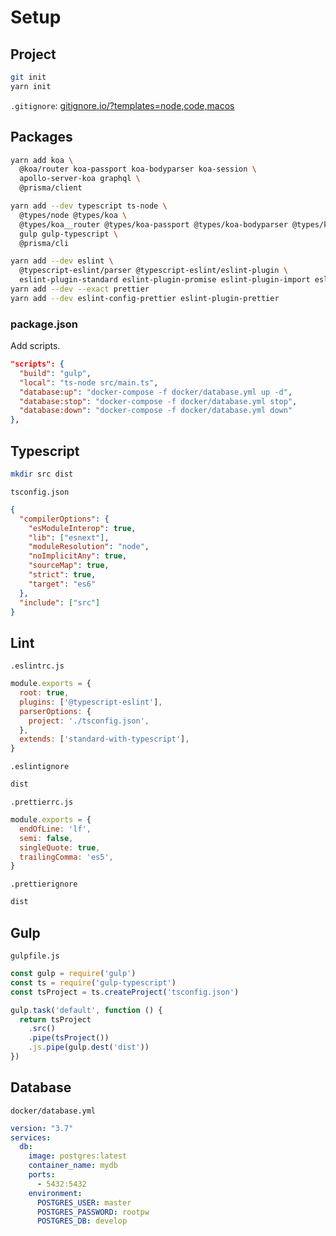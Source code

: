 # Setup

## Project

```bash
git init
yarn init
```

`.gitignore`: [gitignore.io/?templates=node,code,macos](https://www.gitignore.io/?templates=node,code,macos)

## Packages

```bash
yarn add koa \
  @koa/router koa-passport koa-bodyparser koa-session \
  apollo-server-koa graphql \
  @prisma/client
```

```bash
yarn add --dev typescript ts-node \
  @types/node @types/koa \
  @types/koa__router @types/koa-passport @types/koa-bodyparser @types/koa-session \
  gulp gulp-typescript \
  @prisma/cli
```

```bash
yarn add --dev eslint \
  @typescript-eslint/parser @typescript-eslint/eslint-plugin \
  eslint-plugin-standard eslint-plugin-promise eslint-plugin-import eslint-plugin-node eslint-config-standard-with-typescript
yarn add --dev --exact prettier
yarn add --dev eslint-config-prettier eslint-plugin-prettier
```

### package.json

Add scripts.

```json
"scripts": {
  "build": "gulp",
  "local": "ts-node src/main.ts",
  "database:up": "docker-compose -f docker/database.yml up -d",
  "database:stop": "docker-compose -f docker/database.yml stop",
  "database:down": "docker-compose -f docker/database.yml down"
},
```

## Typescript

```bash
mkdir src dist
```

`tsconfig.json`

```json
{
  "compilerOptions": {
    "esModuleInterop": true,
    "lib": ["esnext"],
    "moduleResolution": "node",
    "noImplicitAny": true,
    "sourceMap": true,
    "strict": true,
    "target": "es6"
  },
  "include": ["src"]
}
```

## Lint

`.eslintrc.js`

```js
module.exports = {
  root: true,
  plugins: ['@typescript-eslint'],
  parserOptions: {
    project: './tsconfig.json',
  },
  extends: ['standard-with-typescript'],
}
```

`.eslintignore`

```bash
dist
```

`.prettierrc.js`

```js
module.exports = {
  endOfLine: 'lf',
  semi: false,
  singleQuote: true,
  trailingComma: 'es5',
}
```

`.prettierignore`

```bash
dist
```

## Gulp

`gulpfile.js`

```js
const gulp = require('gulp')
const ts = require('gulp-typescript')
const tsProject = ts.createProject('tsconfig.json')

gulp.task('default', function () {
  return tsProject
    .src()
    .pipe(tsProject())
    .js.pipe(gulp.dest('dist'))
})
```

## Database

`docker/database.yml`

```yml
version: "3.7"
services:
  db:
    image: postgres:latest
    container_name: mydb
    ports:
      - 5432:5432
    environment:
      POSTGRES_USER: master
      POSTGRES_PASSWORD: rootpw
      POSTGRES_DB: develop
```